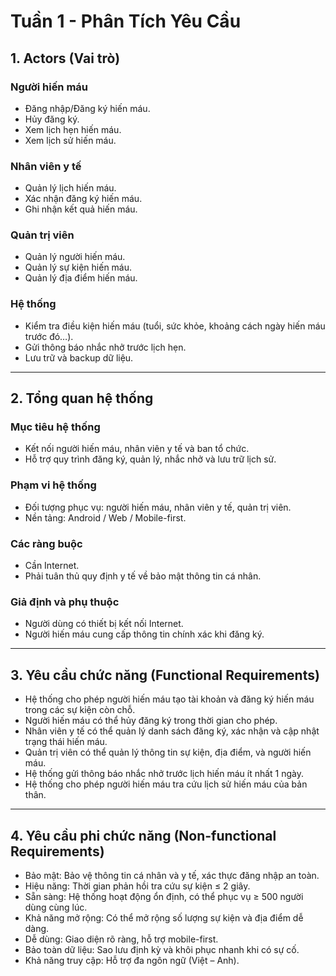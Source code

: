 # Tuần 1 - Phân Tích Yêu Cầu

## 1. Actors (Vai trò)

### Người hiến máu
- Đăng nhập/Đăng ký hiến máu.
- Hủy đăng ký.
- Xem lịch hẹn hiến máu.
- Xem lịch sử hiến máu.

### Nhân viên y tế
- Quản lý lịch hiến máu.
- Xác nhận đăng ký hiến máu.
- Ghi nhận kết quả hiến máu.

### Quản trị viên
- Quản lý người hiến máu.
- Quản lý sự kiện hiến máu.
- Quản lý địa điểm hiến máu.

### Hệ thống
- Kiểm tra điều kiện hiến máu (tuổi, sức khỏe, khoảng cách ngày hiến máu trước đó…).
- Gửi thông báo nhắc nhở trước lịch hẹn.
- Lưu trữ và backup dữ liệu.

---

## 2. Tổng quan hệ thống

### Mục tiêu hệ thống
- Kết nối người hiến máu, nhân viên y tế và ban tổ chức.
- Hỗ trợ quy trình đăng ký, quản lý, nhắc nhở và lưu trữ lịch sử.

### Phạm vi hệ thống
- Đối tượng phục vụ: người hiến máu, nhân viên y tế, quản trị viên.
- Nền tảng: Android / Web / Mobile-first.

### Các ràng buộc
- Cần Internet.
- Phải tuân thủ quy định y tế về bảo mật thông tin cá nhân.

### Giả định và phụ thuộc
- Người dùng có thiết bị kết nối Internet.
- Người hiến máu cung cấp thông tin chính xác khi đăng ký.

---

## 3. Yêu cầu chức năng (Functional Requirements)

- Hệ thống cho phép người hiến máu tạo tài khoản và đăng ký hiến máu trong các sự kiện còn chỗ.
- Người hiến máu có thể hủy đăng ký trong thời gian cho phép.
- Nhân viên y tế có thể quản lý danh sách đăng ký, xác nhận và cập nhật trạng thái hiến máu.
- Quản trị viên có thể quản lý thông tin sự kiện, địa điểm, và người hiến máu.
- Hệ thống gửi thông báo nhắc nhở trước lịch hiến máu ít nhất 1 ngày.
- Hệ thống cho phép người hiến máu tra cứu lịch sử hiến máu của bản thân.

---

## 4. Yêu cầu phi chức năng (Non-functional Requirements)

- Bảo mật: Bảo vệ thông tin cá nhân và y tế, xác thực đăng nhập an toàn.
- Hiệu năng: Thời gian phản hồi tra cứu sự kiện ≤ 2 giây.
- Sẵn sàng: Hệ thống hoạt động ổn định, có thể phục vụ ≥ 500 người dùng cùng lúc.
- Khả năng mở rộng: Có thể mở rộng số lượng sự kiện và địa điểm dễ dàng.
- Dễ dùng: Giao diện rõ ràng, hỗ trợ mobile-first.
- Bảo toàn dữ liệu: Sao lưu định kỳ và khôi phục nhanh khi có sự cố.
- Khả năng truy cập: Hỗ trợ đa ngôn ngữ (Việt – Anh).